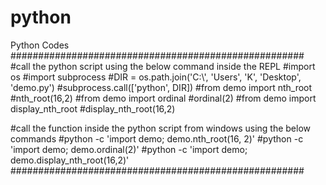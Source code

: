# python
Python Codes
#####################################################
#call the python script  using the below command inside the REPL
#import os
#import subprocess
#DIR = os.path.join('C:\\', 'Users', 'K', 'Desktop', 'demo.py')
#subprocess.call(['python', DIR])
#from demo import nth_root
#nth_root(16,2)
#from demo import ordinal
#ordinal(2)
#from demo import display_nth_root
#display_nth_root(16,2)

#call the function inside the python script from windows using the below commands
#python -c 'import demo; demo.nth_root(16, 2)'
#python -c 'import demo; demo.ordinal(2)'
#python -c 'import demo; demo.display_nth_root(16,2)'
#####################################################
